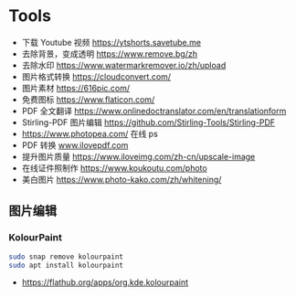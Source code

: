 # Tools

- 下载 Youtube 视频 https://ytshorts.savetube.me 
- 去除背景，变成透明 https://www.remove.bg/zh
- 去除水印 https://www.watermarkremover.io/zh/upload
- 图片格式转换 https://cloudconvert.com/
- 图片素材 https://616pic.com/
- 免费图标 https://www.flaticon.com/
- PDF 全文翻译 https://www.onlinedoctranslator.com/en/translationform
- Stirling-PDF 图片编辑 https://github.com/Stirling-Tools/Stirling-PDF
- https://www.photopea.com/ 在线 ps
- PDF 转换 www.ilovepdf.com
- 提升图片质量 https://www.iloveimg.com/zh-cn/upscale-image
- 在线证件照制作 https://www.koukoutu.com/photo
- 美白图片 https://www.photo-kako.com/zh/whitening/

## 图片编辑

### KolourPaint

```sh
sudo snap remove kolourpaint
sudo apt install kolourpaint
```

- https://flathub.org/apps/org.kde.kolourpaint
